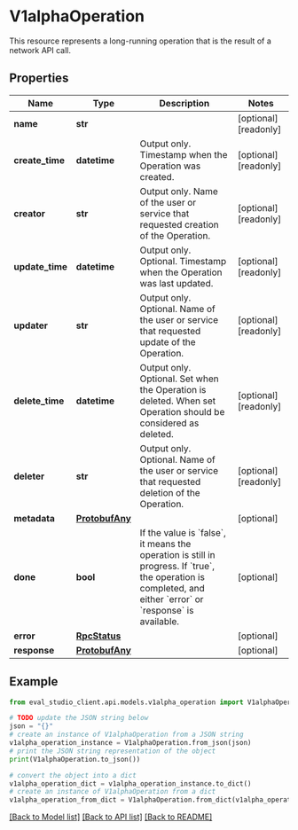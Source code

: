 # V1alphaOperation

This resource represents a long-running operation that is the result of a network API call.

## Properties

Name | Type | Description | Notes
------------ | ------------- | ------------- | -------------
**name** | **str** |  | [optional] [readonly] 
**create_time** | **datetime** | Output only. Timestamp when the Operation was created. | [optional] [readonly] 
**creator** | **str** | Output only. Name of the user or service that requested creation of the Operation. | [optional] [readonly] 
**update_time** | **datetime** | Output only. Optional. Timestamp when the Operation was last updated. | [optional] [readonly] 
**updater** | **str** | Output only. Optional. Name of the user or service that requested update of the Operation. | [optional] [readonly] 
**delete_time** | **datetime** | Output only. Optional. Set when the Operation is deleted. When set Operation should be considered as deleted. | [optional] [readonly] 
**deleter** | **str** | Output only. Optional. Name of the user or service that requested deletion of the Operation. | [optional] [readonly] 
**metadata** | [**ProtobufAny**](ProtobufAny.md) |  | [optional] 
**done** | **bool** | If the value is &#x60;false&#x60;, it means the operation is still in progress. If &#x60;true&#x60;, the operation is completed, and either &#x60;error&#x60; or &#x60;response&#x60; is available. | [optional] 
**error** | [**RpcStatus**](RpcStatus.md) |  | [optional] 
**response** | [**ProtobufAny**](ProtobufAny.md) |  | [optional] 

## Example

```python
from eval_studio_client.api.models.v1alpha_operation import V1alphaOperation

# TODO update the JSON string below
json = "{}"
# create an instance of V1alphaOperation from a JSON string
v1alpha_operation_instance = V1alphaOperation.from_json(json)
# print the JSON string representation of the object
print(V1alphaOperation.to_json())

# convert the object into a dict
v1alpha_operation_dict = v1alpha_operation_instance.to_dict()
# create an instance of V1alphaOperation from a dict
v1alpha_operation_from_dict = V1alphaOperation.from_dict(v1alpha_operation_dict)
```
[[Back to Model list]](../README.md#documentation-for-models) [[Back to API list]](../README.md#documentation-for-api-endpoints) [[Back to README]](../README.md)


